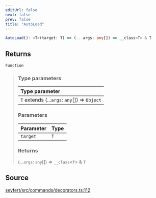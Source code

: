 ```yaml
---
editUrl: false
next: false
prev: false
title: "AutoLoad"
---
```


```ts
AutoLoad(): <T>(target: T) => (...args: any[]) => __class<T> & T
```

## Returns

`Function`

> ### Type parameters
>
> | Type parameter |
> | :------ |
> | `T` extends (...`args`: `any`[]) => `Object` |
>
> ### Parameters
>
> | Parameter | Type |
> | :------ | :------ |
> | `target` | `T` |
>
> ### Returns
>
> (...`args`: `any`[]) => `__class`\<`T`\> & `T`
>

## Source

[seyfert/src/commands/decorators.ts:112](https://github.com/potoland/potocuit/blob/c4fb0c1/src/commands/decorators.ts#L112)
